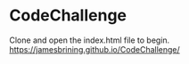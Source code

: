 # CodeChallenge

Clone and open the index.html file to begin.
https://jamesbrining.github.io/CodeChallenge/
